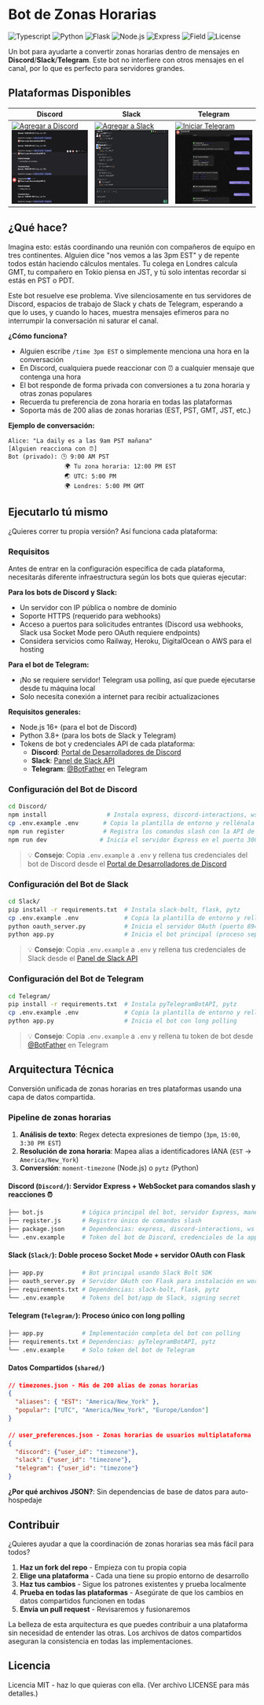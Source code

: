 # Bot de Zonas Horarias

![Typescript](https://img.shields.io/badge/Typescript-3178C6?logo=Typescript&logoColor=white)
![Python](https://img.shields.io/badge/Python-yellow?logo=Python&logoColor=white)
![Flask](https://img.shields.io/badge/Flask-307387?logo=flask&logoColor=white)
![Node.js](https://img.shields.io/badge/NodeJS-339933?logo=nodedotjs&logoColor=white)
![Express](https://img.shields.io/badge/Express-000000?logo=express&logoColor=white)
![Field](https://img.shields.io/badge/Field-Bots-white)
![License](https://img.shields.io/badge/License-MIT-brown)

Un bot para ayudarte a convertir zonas horarias dentro de mensajes en **Discord**/**Slack**/**Telegram**. Este bot no interfiere con otros mensajes en el canal, por lo que es perfecto para servidores grandes.

## Plataformas Disponibles
| Discord | Slack | Telegram |
|---------|-------|----------|
| [![Agregar a Discord](https://img.shields.io/badge/Add%20to-Discord-7289DA?style=for-the-badge&logo=discord&logoColor=white)](https://discord.com/oauth2/authorize?client_id=1392192666053251143&permissions=8&integration_type=0&scope=bot+applications.commands) <img src="Discord.png" alt="Discord Bot" width="200" height="150"> | [![Agregar a Slack](https://img.shields.io/badge/Add%20to-Slack-4A154B?style=for-the-badge&logo=slack&logoColor=white)](https://slack.com/oauth/v2/authorize?client_id=9180592732466.9175325235619&scope=channels:read,chat:write,app_mentions:read,channels:history,groups:history,im:history,commands&user_scope=) <img src="Slack.png" alt="Slack Bot" width="200" height="150"> | [![Iniciar Telegram](https://img.shields.io/badge/Start-Telegram-26A5E4?style=for-the-badge&logo=telegram&logoColor=white)](https://t.me/TimeZone123Bot) <img src="Telegram.png" alt="Telegram Bot" width="200" height="150"> |

## ¿Qué hace?

Imagina esto: estás coordinando una reunión con compañeros de equipo en tres continentes. Alguien dice "nos vemos a las 3pm EST" y de repente todos están haciendo cálculos mentales. Tu colega en Londres calcula GMT, tu compañero en Tokio piensa en JST, y tú solo intentas recordar si estás en PST o PDT.

Este bot resuelve ese problema. Vive silenciosamente en tus servidores de Discord, espacios de trabajo de Slack y chats de Telegram, esperando a que lo uses, y cuando lo haces, muestra mensajes efímeros para no interrumpir la conversación ni saturar el canal.

**¿Cómo funciona?**
- Alguien escribe `/time 3pm EST` o simplemente menciona una hora en la conversación
- En Discord, cualquiera puede reaccionar con ⏰ a cualquier mensaje que contenga una hora
- El bot responde de forma privada con conversiones a tu zona horaria y otras zonas populares
- Recuerda tu preferencia de zona horaria en todas las plataformas
- Soporta más de 200 alias de zonas horarias (EST, PST, GMT, JST, etc.)

**Ejemplo de conversación:**
```
Alice: "La daily es a las 9am PST mañana"
[Alguien reacciona con ⏰]
Bot (privado): 🕒 9:00 AM PST
                🌍 Tu zona horaria: 12:00 PM EST  
                🌏 UTC: 5:00 PM
                🌍 Londres: 5:00 PM GMT
```

## Ejecutarlo tú mismo

¿Quieres correr tu propia versión? Así funciona cada plataforma:

### Requisitos

Antes de entrar en la configuración específica de cada plataforma, necesitarás diferente infraestructura según los bots que quieras ejecutar:

**Para los bots de Discord y Slack:**
- Un servidor con IP pública o nombre de dominio
- Soporte HTTPS (requerido para webhooks)
- Acceso a puertos para solicitudes entrantes (Discord usa webhooks, Slack usa Socket Mode pero OAuth requiere endpoints)
- Considera servicios como Railway, Heroku, DigitalOcean o AWS para el hosting

**Para el bot de Telegram:**
- ¡No se requiere servidor! Telegram usa polling, así que puede ejecutarse desde tu máquina local
- Solo necesita conexión a internet para recibir actualizaciones

**Requisitos generales:**
- Node.js 16+ (para el bot de Discord)
- Python 3.8+ (para los bots de Slack y Telegram)
- Tokens de bot y credenciales API de cada plataforma:
  - **Discord**: [Portal de Desarrolladores de Discord](https://discord.com/developers/applications)
  - **Slack**: [Panel de Slack API](https://api.slack.com/apps)
  - **Telegram**: [@BotFather](https://t.me/BotFather) en Telegram

### Configuración del Bot de Discord
```bash
cd Discord/
npm install                 # Instala express, discord-interactions, ws, moment-timezone
cp .env.example .env       # Copia la plantilla de entorno y rellénala con tus tokens
npm run register           # Registra los comandos slash con la API de Discord
npm run dev               # Inicia el servidor Express en el puerto 3000
```
> 💡 **Consejo**: Copia `.env.example` a `.env` y rellena tus credenciales del bot de Discord desde el [Portal de Desarrolladores de Discord](https://discord.com/developers/applications)

### Configuración del Bot de Slack
```bash
cd Slack/
pip install -r requirements.txt  # Instala slack-bolt, flask, pytz
cp .env.example .env             # Copia la plantilla de entorno y rellénala con tus tokens
python oauth_server.py           # Inicia el servidor OAuth (puerto 8944)
python app.py                    # Inicia el bot principal (proceso separado)
```
> 💡 **Consejo**: Copia `.env.example` a `.env` y rellena tus credenciales de Slack desde el [Panel de Slack API](https://api.slack.com/apps)

### Configuración del Bot de Telegram  
```bash
cd Telegram/
pip install -r requirements.txt  # Instala pyTelegramBotAPI, pytz
cp .env.example .env             # Copia la plantilla de entorno y rellénala con tu token
python app.py                    # Inicia el bot con long polling
```
> 💡 **Consejo**: Copia `.env.example` a `.env` y rellena tu token de bot desde [@BotFather](https://t.me/BotFather) en Telegram

## Arquitectura Técnica

Conversión unificada de zonas horarias en tres plataformas usando una capa de datos compartida.

### Pipeline de zonas horarias

1. **Análisis de texto**: Regex detecta expresiones de tiempo (`3pm`, `15:00`, `3:30 PM EST`)
2. **Resolución de zona horaria**: Mapea alias a identificadores IANA (`EST` → `America/New_York`)
3. **Conversión**: `moment-timezone` (Node.js) o `pytz` (Python)

#### **Discord** (`Discord/`): Servidor Express + WebSocket para comandos slash y reacciones ⏰  
```bash
├── bot.js           # Lógica principal del bot, servidor Express, manejo de WebSocket
├── register.js      # Registro único de comandos slash
├── package.json     # Dependencias: express, discord-interactions, ws
└── .env.example     # Token del bot de Discord, credenciales de la app
```

#### **Slack** (`Slack/`): Doble proceso Socket Mode + servidor OAuth con Flask  
```bash
├── app.py           # Bot principal usando Slack Bolt SDK
├── oauth_server.py  # Servidor OAuth con Flask para instalación en workspaces
├── requirements.txt # Dependencias: slack-bolt, flask, pytz
└── .env.example     # Tokens del bot/app de Slack, signing secret
```
#### **Telegram** (`Telegram/`): Proceso único con long polling
```bash
├── app.py           # Implementación completa del bot con polling
├── requirements.txt # Dependencias: pyTelegramBotAPI, pytz  
└── .env.example     # Solo token del bot de Telegram
```

#### Datos Compartidos (`shared/`)

```json
// timezones.json - Más de 200 alias de zonas horarias
{
  "aliases": { "EST": "America/New_York" },
  "popular": ["UTC", "America/New_York", "Europe/London"]
}

// user_preferences.json - Zonas horarias de usuarios multiplataforma
{
  "discord": {"user_id": "timezone"},
  "slack": {"user_id": "timezone"},
  "telegram": {"user_id": "timezone"}
}
```

**¿Por qué archivos JSON?**: Sin dependencias de base de datos para auto-hospedaje

## Contribuir

¿Quieres ayudar a que la coordinación de zonas horarias sea más fácil para todos?

1. **Haz un fork del repo** - Empieza con tu propia copia
2. **Elige una plataforma** - Cada una tiene su propio entorno de desarrollo
3. **Haz tus cambios** - Sigue los patrones existentes y prueba localmente
4. **Prueba en todas las plataformas** - Asegúrate de que los cambios en datos compartidos funcionen en todas
5. **Envía un pull request** - Revisaremos y fusionaremos

La belleza de esta arquitectura es que puedes contribuir a una plataforma sin necesidad de entender las otras. Los archivos de datos compartidos aseguran la consistencia en todas las implementaciones.

## Licencia

Licencia MIT - haz lo que quieras con ella. (Ver archivo LICENSE para más detalles.)
